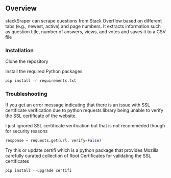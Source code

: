 ## Overview
stackSraper can scrape questions from Stack Overflow based on different tabs (e.g., newest, active) and page numbers. It extracts information such as question title, number of answers, views, and votes and saves it to a CSV file

### Installation

Clone the repository 

Install the required Python packages
```python
pip install -r requirements.txt
```

### Troubleshooting 

If you get an error message indicating that there is an issue with SSL certificate verification due to python requests library being unable to verify the SSL certificate of the website. 

I just ignored SSL certificate verification but that is not recommeded though for security reasons 
```python
response = requests.get(url, verify=False)
```
Try this or update certifi which is a python package that provides Mozilla carefully curated collection of Root Certificates for validating the SSL certificates
```python
pip install --upgrade certifi
```
